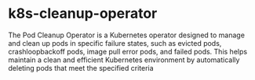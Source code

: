 # k8s-cleanup-operator
The Pod Cleanup Operator is a Kubernetes operator designed to manage and clean up  pods in specific failure states, such as evicted pods, crashloopbackoff pods, image pull  error pods, and failed pods. This helps maintain a clean and efficient Kubernetes  environment by automatically deleting pods that meet the specified criteria
